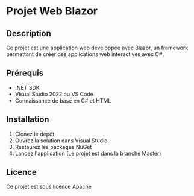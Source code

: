 # Projet Web Blazor

## Description
Ce projet est une application web développée avec Blazor, un framework permettant de créer des applications web interactives avec C#.

## Prérequis
- .NET SDK
- Visual Studio 2022 ou VS Code
- Connaissance de base en C# et HTML

## Installation
1. Clonez le dépôt
2. Ouvrez la solution dans Visual Studio
3. Restaurez les packages NuGet
4. Lancez l'application
(Le projet est dans la branche Master)
## Licence
Ce projet est sous licence Apache
